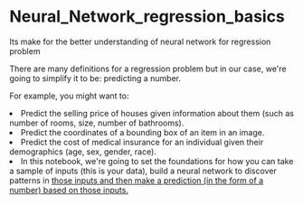 # Neural_Network_regression_basics
Its make for the better understanding of neural network for regression problem

There are many definitions for a regression problem but in our case, we're going to simplify it to be: predicting a number.

For example, you might want to:

<li>Predict the selling price of houses given information about them (such as number of rooms, size, number of bathrooms).
<li>Predict the coordinates of a bounding box of an item in an image.
<li>Predict the cost of medical insurance for an individual given their demographics (age, sex, gender, race).
<li>In this notebook, we're going to set the foundations for how you can take a sample of inputs (this is your data), build a neural network to discover patterns in     <u>those inputs and then make a prediction (in the form of a number) based on those inputs.

